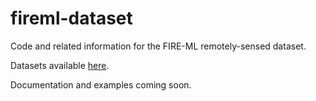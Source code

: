 # fireml-dataset
Code and related information for the FIRE-ML remotely-sensed dataset.

Datasets available [here](https://archive.ics.uci.edu/ml/machine-learning-databases/fireml/).

Documentation and examples coming soon.
